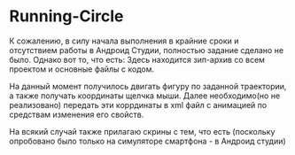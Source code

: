# Running-Circle

К сожалению, в силу начала выполнения в крайние сроки и отсутствием работы в Андроид Студии, полностью задание сделано не было. Однако вот то, что есть:
Здесь находится зип-архив со всем проектом и основные файлы с кодом.

На данный момент получилось двигать фигуру по заданной траектории, а также получать координаты щелчка мыши. 
Далее необходимо(но не реализовано) передать эти коррдинаты в xml файл с анимацией по средствам изменения его свойств.

На всякий случай также прилагаю скрины с тем, что есть (поскольку опробовано было только на симуляторе смартфона - в Андроид студии)
